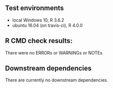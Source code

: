## Test environments

* local Windows 10, R 3.6.2
* ubuntu 16.04 (on travis-ci), R 4.0.0

## R CMD check results:

There were no ERRORs or WARNINGs or NOTEs

## Downstream dependencies

There are currently no downstream dependencies.

